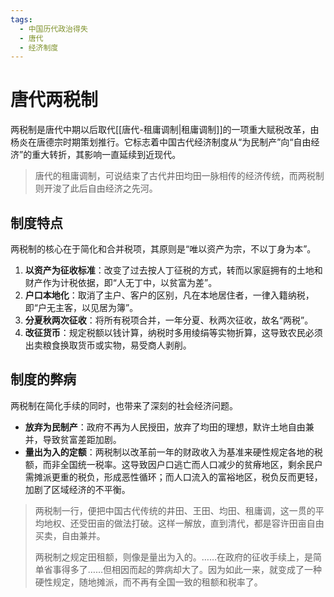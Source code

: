 ```yaml
---
tags:
  - 中国历代政治得失
  - 唐代
  - 经济制度
---
```


# 唐代两税制

两税制是唐代中期以后取代[[唐代-租庸调制|租庸调制]]的一项重大赋税改革，由杨炎在唐德宗时期策划推行。它标志着中国古代经济制度从“为民制产”向“自由经济”的重大转折，其影响一直延续到近现代。

> 唐代的租庸调制，可说结束了古代井田均田一脉相传的经济传统，而两税制则开浚了此后自由经济之先河。

## 制度特点

两税制的核心在于简化和合并税项，其原则是“唯以资产为宗，不以丁身为本”。

1.  **以资产为征收标准**：改变了过去按人丁征税的方式，转而以家庭拥有的土地和财产作为计税依据，即“人无丁中，以贫富为差”。
2.  **户口本地化**：取消了主户、客户的区别，凡在本地居住者，一律入籍纳税，即“户无主客，以见居为簿”。
3.  **分夏秋两次征收**：将所有税项合并，一年分夏、秋两次征收，故名“两税”。
4.  **改征货币**：规定税额以钱计算，纳税时多用绫绢等实物折算，这导致农民必须出卖粮食换取货币或实物，易受商人剥削。

## 制度的弊病

两税制在简化手续的同时，也带来了深刻的社会经济问题。

- **放弃为民制产**：政府不再为人民授田，放弃了均田的理想，默许土地自由兼并，导致贫富差距加剧。
- **量出为入的定额**：两税制以改革前一年的财政收入为基准来硬性规定各地的税额，而非全国统一税率。这导致因户口逃亡而人口减少的贫瘠地区，剩余民户需摊派更重的税负，形成恶性循环；而人口流入的富裕地区，税负反而更轻，加剧了区域经济的不平衡。

> 两税制一行，便把中国古代传统的井田、王田、均田、租庸调，这一贯的平均地权、还受田亩的做法打破。这样一解放，直到清代，都是容许田亩自由买卖，自由兼并。
> 
> 两税制之规定田租额，则像是量出为入的。……在政府的征收手续上，是简单省事得多了……但相因而起的弊病却大了。因为如此一来，就变成了一种硬性规定，随地摊派，而不再有全国一致的租额和税率了。
